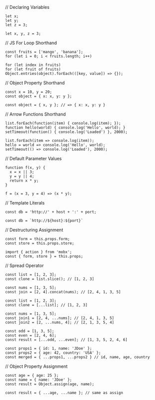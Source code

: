 // Declaring Variables

```
let x;
let y;
let z = 3;
```
```
let x, y, z = 3;
```

// JS For Loop Shorthand

```
const fruits = ['mango', 'banana'];
for (let i = 0; i < fruits.length; i++)
```
```
for (let index in fruits)
for (let fruit of fruits)
Object.entries(object).forEach(([key, value]) => {});
```

// Object Property Shorthand

```
const x = 10, y = 20;
const object = { x: x, y: y };
```
```
const object = { x, y }; // => { x: x, y: y }
```

// Arrow Functions Shorthand

```
list.forEach(function(item) { console.log(item); });
function hello(world) { console.log('Hello', world); }
setTimeout(function() { console.log('Loaded') }, 2000);
```
```
list.forEach(item => console.log(item));
hello = world => console.log('Hello', world);
setTimeout(() => console.log('Loaded'), 2000);
```

// Default Parameter Values

```
function f(x, y) {
  x = x || 3;
  y = y || 4;
  return x * y;
}
```
```
f = (x = 3, y = 4) => (x * y);
```

// Template Literals

```
const db = 'http://' + host + ':' + port;
```
```
const db = `http://${host}:${port}`
```

// Destructuring Assignment

```
const form = this.props.form;
const store = this.props.store;
```
```
import { action } from 'mobx';
const { form, store } = this.props;
```

// Spread Operator

```
const list = [1, 2, 3];
const clone = list.slice(); // [1, 2, 3]

const nums = [1, 3, 5];
const join = [2, 4].concat(nums); // [2, 4, 1, 3, 5]
```
```
const list = [1, 2, 3];
const clone = [...list]; // [1, 2, 3]

const nums = [1, 3, 5];
const join1 = [2, 4, ...nums]; // [2, 4, 1, 3, 5]
const join2 = [2, ...nums, 4]; // [2, 1, 3, 5, 4]

const odd = [1, 3, 5];
const even = [2, 4, 6];
const result = [...odd, ...even]; // [1, 3, 5, 2, 4, 6]

const props1 = { id: 1, name: 'JDoe' };
const props2 = { age: 42, country: 'USA' };
const merged = { ...props1, ...props2 } // id, name, age, country
```

// Object Property Assignment

```
const age = { age: 25 };
const name = { name: 'JDoe' };
const result = Object.assign(age, name);
```
```
const result = { ...age, ...name }; // same as assign
```
